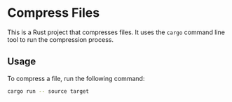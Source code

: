 # Compress Files

This is a Rust project that compresses files. It uses the `cargo` command line tool to run the compression process.

## Usage

To compress a file, run the following command:

```bash
cargo run -- source target
```
